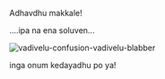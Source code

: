 Adhavdhu makkale!

....ipa na ena soluven...


![vadivelu-confusion-vadivelu-blabber](https://user-images.githubusercontent.com/111741486/185945785-1dcaa168-163b-496d-ae41-9dff7c12a7f2.gif)

inga onum kedayadhu po ya!
